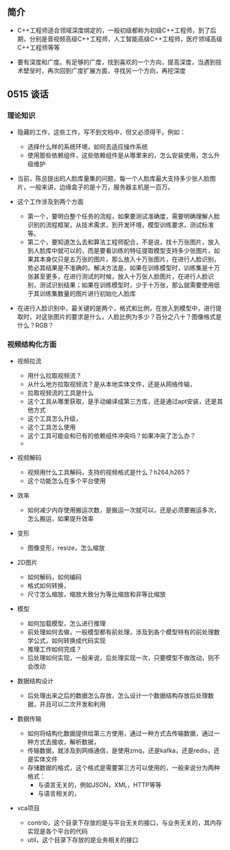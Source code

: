 ## 简介

+ C++工程师适合领域深度绑定的，一般初级都称为初级C++工程师，到了后期，分别是音视频高级C++工程师，人工智能高级C++工程师，医疗领域高级C++工程师等等

+ 要有深度和广度。有足够的广度，找到喜欢的一个方向，提高深度，当遇到技术壁垒时，再次回到广度扩展方面，寻找另一个方向，再挖深度

## 0515 谈话

### 理论知识

+ 隐藏的工作，这些工作，写不到文档中，但又必须得干。例如：
  + 选择什么样的系统环境，如何去适应操作系统
  + 使用那些依赖组件，这些依赖组件是从哪里来的，怎么安装使用，怎么升级维护

+ 当前，陈总提出的人脸库量集的问题，每一个人脸库最大支持多少张人脸图片，一般来讲，边缘盒子的是十万，服务器主机是一百万。
+ 这个工作涉及到两个方面
  + 第一个，要明白整个任务的流程，如果要测试准确度，需要明确理解人脸识别的流程框架，从技术需求，到开发环境，模型训练要求，测试标准等。
  + 第二个，要知道怎么去和算法工程师配合，不是说，找十万张图片，放入到人脸库中就可以的，而是要看训练的特征提取模型支持多少张图片，如果其本身仅只是五万张的图片，那么放入十万张图片，在进行人脸识别，势必其结果是不准确的。解决方法是，如果在训练模型时，训练集是十万张甚至更多，在进行测试的时候，放入十万张人脸图片，在进行人脸识别，测试识别结果；如果在训练模型时，少于十万张，那么就需要使用低于其训练集数量的图片进行初始化人脸库

+ 在进行人脸识别中，最关键的是两个，格式和比例，在放入到模型中，进行提取时，对这张图片的要求是什么，人脸比例为多少？百分之八十？图像格式是什么？RGB？

### 视频结构化方面

+ 视频拉流
  + 用什么拉取视频流？
  + 从什么地方拉取视频流？是从本地实体文件，还是从网络传输，
  + 拉取视频流的工具是什么
  + 这个工具从哪里获取，是手动编译成第三方库，还是通过apt安装，还是其他方式
  + 这个工具怎么升级，
  + 这个工具怎么使用
  + 这个工具可能会和已有的依赖组件冲突吗？如果冲突了怎么办？
  + 

+ 视频解码
  + 视频用什么工具解码，支持的视频格式是什么？h264,h265？
  + 这个功能怎么在多个平台使用

+ 效率
  + 如何减少内存使用搬运次数，是搬运一次就可以，还是必须要搬运多次，怎么搬运，如果提升效率

+ 变形
  + 图像变形，resize，怎么缩放

+ 2D图片
  + 如何解码，如何编码
  + 格式如何转换，
  + 尺寸怎么缩放，缩放大致分为等比缩放和非等比缩放

+ 模型
  + 如何加载模型，怎么进行推理
  + 前处理如何去做，一般模型都有前处理，涉及到各个模型特有的前处理数学公式，如何转换成代码实现
  + 推理工作如何完成？
  + 后处理如何实现，一般来说，后处理实现一次，只要模型不做改动，则不会改动

+ 数据结构设计
  + 后处理出来之后的数据怎么存放，怎么设计一个数据结构存放后处理数据，并且可以二次开发和利用

+ 数据传输
  + 如何将结构化数据提供给第三方使用，通过一种方式去传输数据，通过一种方式去接收，解析数据，
  + 传输数据，就涉及到网络通信，是使用zmq，还是kafka，还是redis，还是实体文件
  + 存储数据的格式，这个格式是需要第三方可以使用的，一般来说分为两种格式：
    + 与语言无关的，例如JSON，XML，HTTP等等
    + 与语言相关的，

+ vca项目
  + contrib，这个目录下存放的是与平台无关的接口，与业务无关的，其内存实现是各个平台的代码
  + util，这个目录下存放的是业务相关的接口
